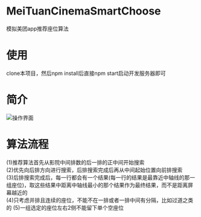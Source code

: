 # MeiTuanCinemaSmartChoose
模拟美团app推荐座位算法
# 使用
clone本项目，然后npm install后直接npm start启动开发服务器即可
# 简介
![操作界面](https://github.com/houzisbw/MeiTuanCinemaSmartChoose/blob/master/img/1.png)
# 算法流程
(1)推荐算法首先从影院中间排数的后一排的正中间开始搜索<br>
(2)优先向后排方向进行搜索，后排搜索完成后再从中间起始位置向前排搜索 <br>
(3)后排搜索完成后，每一行都会有一个结果(每一行的结果是最靠近中轴线的那一组座位)，取这些结果中距离中轴线最小的那个结果作为最终结果，而不是距离屏幕越近的<br>
(4)只考虑并排且连续的座位，不能不在一排或者一排中间有分隔，比如过道之类的 
(5)一组选定的座位左右2侧不能留下单个空座位



